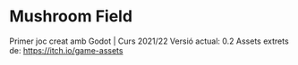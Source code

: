 # Mushroom Field
Primer joc creat amb Godot | Curs 2021/22
Versió actual: 0.2
Assets extrets de: https://itch.io/game-assets
